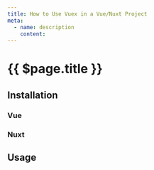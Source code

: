 ```yaml
---
title: How to Use Vuex in a Vue/Nuxt Project
meta:
  - name: description
    content: 
---
```


# {{ $page.title }}

<start-tutorial topic="vuex"/>

## Installation

### Vue

### Nuxt

## Usage
